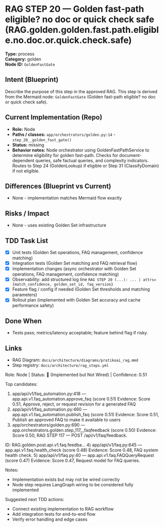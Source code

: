 # RAG STEP 20 — Golden fast-path eligible? no doc or quick check safe (RAG.golden.golden.fast.path.eligible.no.doc.or.quick.check.safe)

**Type:** process  
**Category:** golden  
**Node ID:** `GoldenFastGate`

## Intent (Blueprint)
Describe the purpose of this step in the approved RAG. This step is derived from the Mermaid node: `GoldenFastGate` (Golden fast-path eligible? no doc or quick check safe).

## Current Implementation (Repo)
- **Role:** Node
- **Paths / classes:** `app/orchestrators/golden.py:14` - `step_20__golden_fast_gate()`
- **Status:** missing
- **Behavior notes:** Node orchestrator using GoldenFastPathService to determine eligibility for golden fast-path. Checks for document-dependent queries, safe factual queries, and complexity indicators. Routes to Step 24 (GoldenLookup) if eligible or Step 31 (ClassifyDomain) if not eligible.

## Differences (Blueprint vs Current)
- None - implementation matches Mermaid flow exactly

## Risks / Impact
- None - uses existing Golden Set infrastructure

## TDD Task List
- [x] Unit tests (Golden Set operations, FAQ management, confidence matching)
- [x] Integration tests (Golden Set matching and FAQ retrieval flow)
- [x] Implementation changes (async orchestrator with Golden Set operations, FAQ management, confidence matching)
- [x] Observability: add structured log line
  `RAG STEP 20 (...): ... | attrs={match_confidence, golden_set_id, faq_version}`
- [x] Feature flag / config if needed (Golden Set thresholds and matching parameters)
- [x] Rollout plan (implemented with Golden Set accuracy and cache performance safety)

## Done When
- Tests pass; metrics/latency acceptable; feature behind flag if risky.

## Links
- RAG Diagram: `docs/architecture/diagrams/pratikoai_rag.mmd`
- Step registry: `docs/architecture/rag_steps.yml`


<!-- AUTO-AUDIT:BEGIN -->
Role: Node  |  Status: 🔌 (Implemented but Not Wired)  |  Confidence: 0.51

Top candidates:
1) app/api/v1/faq_automation.py:418 — app.api.v1.faq_automation.approve_faq (score 0.51)
   Evidence: Score 0.51, Approve, reject, or request revision for a generated FAQ
2) app/api/v1/faq_automation.py:460 — app.api.v1.faq_automation.publish_faq (score 0.51)
   Evidence: Score 0.51, Publish an approved FAQ to make it available to users
3) app/orchestrators/golden.py:690 — app.orchestrators.golden.step_117__faqfeedback (score 0.50)
   Evidence: Score 0.50, RAG STEP 117 — POST /api/v1/faq/feedback.

ID: RAG.golden.post.api.v1.faq.feedba...
4) app/api/v1/faq.py:645 — app.api.v1.faq.health_check (score 0.48)
   Evidence: Score 0.48, FAQ system health check.
5) app/api/v1/faq.py:40 — app.api.v1.faq.FAQQueryRequest (score 0.47)
   Evidence: Score 0.47, Request model for FAQ queries.

Notes:
- Implementation exists but may not be wired correctly
- Node step requires LangGraph wiring to be considered fully implemented

Suggested next TDD actions:
- Connect existing implementation to RAG workflow
- Add integration tests for end-to-end flow
- Verify error handling and edge cases
<!-- AUTO-AUDIT:END -->